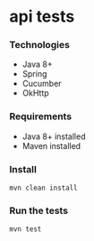 # api tests

### Technologies 
* Java 8+
* Spring 
* Cucumber
* OkHttp

### Requirements
* Java 8+ installed
* Maven installed

### Install 
```
mvn clean install
```

### Run the tests 
```
mvn test
```